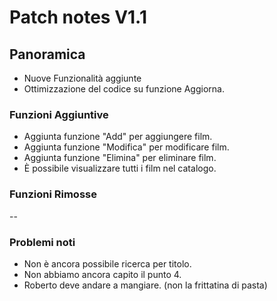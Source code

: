 # Patch notes V1.1
## Panoramica
- Nuove Funzionalità aggiunte
- Ottimizzazione del codice su funzione Aggiorna.
### Funzioni Aggiuntive
- Aggiunta funzione "Add" per aggiungere film.
- Aggiunta funzione "Modifica" per modificare film.
- Aggiunta funzione "Elimina" per eliminare film.
- È possibile visualizzare tutti i film nel catalogo.
### Funzioni Rimosse
--
### Problemi noti
- Non è ancora possibile ricerca per titolo.
- Non abbiamo ancora capito il punto 4.
- Roberto deve andare a mangiare. (non la frittatina di pasta)